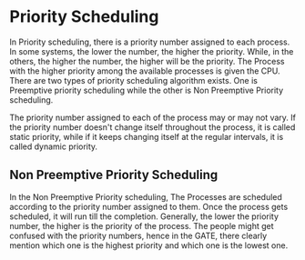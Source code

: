 # Priority Scheduling

In Priority scheduling, there is a priority number assigned to each process. In some systems, the lower the number, the higher the priority. While, in the others, the higher the number, the higher will be the priority. The Process with the higher priority among the available processes is given the CPU. There are two types of priority scheduling algorithm exists. One is Preemptive priority scheduling while the other is Non Preemptive Priority scheduling.




The priority number assigned to each of the process may or may not vary. If the priority number doesn't change itself throughout the process, it is called static priority, while if it keeps changing itself at the regular intervals, it is called dynamic priority.

## Non Preemptive Priority Scheduling

In the Non Preemptive Priority scheduling, The Processes are scheduled according to the priority number assigned to them. Once the process gets scheduled, it will run till the completion. Generally, the lower the priority number, the higher is the priority of the process. The people might get confused with the priority numbers, hence in the GATE, there clearly mention which one is the highest priority and which one is the lowest one.

